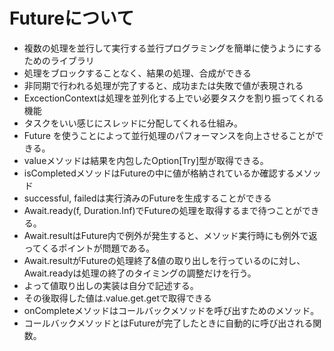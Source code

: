 # Futureについて

- 複数の処理を並行して実行する並行プログラミングを簡単に使うようにするためのライブラリ
- 処理をブロックすることなく、結果の処理、合成ができる
- 非同期で行われる処理が完了すると、成功または失敗で値が表現される
- ExcectionContextは処理を並列化する上でい必要タスクを割り振ってくれる機能
- タスクをいい感じにスレッドに分配してくれる仕組み。
- Future を使うことによって並行処理のパフォーマンスを向上させることができる。
- valueメソッドは結果を内包したOption[Try]型が取得できる。
- isCompletedメソッドはFutureの中に値が格納されているか確認するメソッド
- successful, failedは実行済みのFutureを生成することができる
- Await.ready(f, Duration.Inf)でFutureの処理を取得するまで待つことができる。
- Await.resultはFuture内で例外が発生すると、メソッド実行時にも例外で返ってくるポイントが問題である。
- Await.resultがFutureの処理終了&値の取り出しを行っているのに対し、Await.readyは処理の終了のタイミングの調整だけを行う。
- よって値取り出しの実装は自分で記述する。
- その後取得した値は.value.get.getで取得できる
- onCompleteメソッドはコールバックメソッドを呼び出すためのメソッド。
- コールバックメソッドとはFutureが完了したときに自動的に呼び出される関数。
